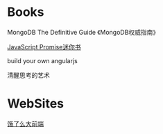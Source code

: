 # Books
MongoDB The Definitive Guide  《MongoDB权威指南》

[JavaScript Promise迷你书](http://liubin.org/promises-book/)

build your own angularjs

清醒思考的艺术

# WebSites
[饿了么大前端](https://fe.ele.me/)

